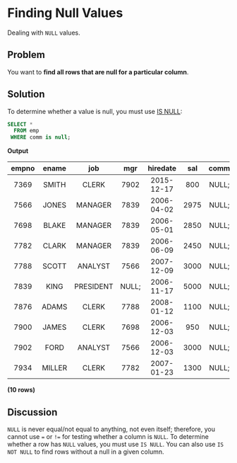 # Finding Null Values

Dealing with `NULL` values.

## Problem

You want to **find all rows that are null for a particular column**.

## Solution

To determine whether a value is null, you must use [IS NULL](https://github.com/lpinzari/sql-psql-udy/blob/master/01_basic_sql/19_is_null_not_null.md):

```SQL
SELECT *
  FROM emp
 WHERE comm is null;
```

**Output**

|empno | ename  |    job    |  mgr  |  hiredate  | sal  | comm  | deptno|
|:----:|:------:|:---------:|:------:|:---------:|:----:|:-----:|:------:|
| 7369 | SMITH  | CLERK     |  7902 | 2015-12-17 |  800 | NULL; |     20|
| 7566 | JONES  | MANAGER   |  7839 | 2006-04-02 | 2975 | NULL; |     20|
| 7698 | BLAKE  | MANAGER   |  7839 | 2006-05-01 | 2850 | NULL; |     30|
| 7782 | CLARK  | MANAGER   |  7839 | 2006-06-09 | 2450 | NULL; |     10|
| 7788 | SCOTT  | ANALYST   |  7566 | 2007-12-09 | 3000 | NULL; |     20|
| 7839 | KING   | PRESIDENT | NULL; | 2006-11-17 | 5000 | NULL; |     10|
| 7876 | ADAMS  | CLERK     |  7788 | 2008-01-12 | 1100 | NULL; |     20|
| 7900 | JAMES  | CLERK     |  7698 | 2006-12-03 |  950 | NULL; |     30|
| 7902 | FORD   | ANALYST   |  7566 | 2006-12-03 | 3000 | NULL; |     20|
| 7934 | MILLER | CLERK     |  7782 | 2007-01-23 | 1300 | NULL; |     10|

**(10 rows)**

## Discussion

`NULL` is never equal/not equal to anything, not even itself; therefore, you cannot use `=` or `!=` for testing whether a column is `NULL`. To determine whether a row has `NULL` values, you must use `IS NULL`. You can also use `IS NOT NULL` to find rows without a null in a given column.
